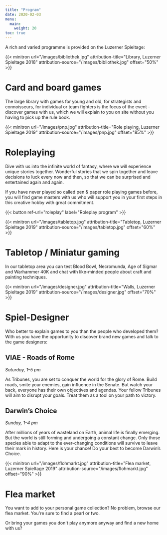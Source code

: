 ```yaml
---
title: "Program"
date: 2020-02-03
menu:
  main:
    weight: 20
toc: true
---
```


A rich and varied programme is provided on the Luzerner Spieltage:

{{< minitron url="/images/bibliothek.jpg" attribution-title="Library, Luzerner Spieltage 2018" attribution-source="/images/bibliothek.jpg" offset="50%" >}}

# Card and board games

The large library with games for young and old, for strategists and connoisseurs, for individual or team fighters is the focus of the event - discover games with us, which we will explain to you on site without you having to pick up the rule book.

{{< minitron url="/images/pnp.jpg" attribution-title="Role playing, Luzerner Spieltage 2019" attribution-source="/images/pnp.jpg" offset="85%" >}}

# Roleplaying

Dive with us into the infinite world of fantasy, where we will experience unique stories together. Wonderful stories that we spin together and leave decisions to luck every now and then, so that we can be surprised and entertained again and again.

If you have never played so called pen & paper role playing games before, you will find game masters with us who will support you in your first steps in this creative hobby with great commitment.

{{< button ref-url="roleplay" label="Roleplay program" >}}

{{< minitron url="/images/tabletop.jpg" attribution-title="Tabletop, Luzerner Spieltage 2019" attribution-source="/images/tabletop.jpg" offset="60%" >}}

# Tabletop / Miniatur gaming

In our tabletop area you can test Blood Bowl, Necromunda, Age of Sigmar and Warhammer 40K and chat with like-minded people about craft and painting techniques.

{{< minitron url="/images/designer.jpg" attribution-title="Walls, Luzerner Spieltage 2019" attribution-source="/images/designer.jpg" offset="70%" >}}

# Spiel-Designer

Who better to explain games to you than the people who developed them? With us you have the opportunity to discover brand new games and talk to the game designers:

## VIAE - Roads of Rome

_Saturday, 1–5 pm_

As Tribunes, you are set to conquer the world for the glory of Rome. Build  roads, smite your enemies, gain influence in the Senate. But watch your back, everyone has their own objectives and agendas. Your fellow Tribunes will aim to disrupt your goals. Treat them as a tool on your path to victory.

## Darwin’s Choice

_Sunday, 1–4 pm_

After millions of years of wasteland on Earth, animal life is finally emerging. But the world is still forming and undergoing a constant change. Only those species able to adapt to the ever-changing conditions will survive to leave their mark in history. Here is your chance! Do your best to become Darwin’s Choice.

{{< minitron url="/images/flohmarkt.jpg" attribution-title="Flea market, Luzerner Spieltage 2019" attribution-source="/images/flohmarkt.jpg" offset="90%" >}}

# Flea market

You want to add to your personal game collection? No problem, browse our flea market. You're sure to find a pearl or two.

Or bring your games you don't play anymore anyway and find a new home with us?
